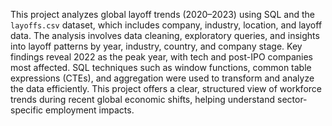 This project analyzes global layoff trends (2020–2023) using SQL and the `layoffs.csv` dataset, which includes company, industry, location, and layoff data. The analysis involves data cleaning, exploratory queries, and insights into layoff patterns by year, industry, country, and company stage. Key findings reveal 2022 as the peak year, with tech and post-IPO companies most affected. SQL techniques such as window functions, common table expressions (CTEs), and aggregation were used to transform and analyze the data efficiently. This project offers a clear, structured view of workforce trends during recent global economic shifts, helping understand sector-specific employment impacts.
